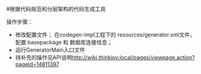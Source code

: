 #根据代码规范和分层架构的代码生成工具

操作步骤：

- 修改配置文件； 在codegen-impl工程下的 resources/generator.xml文件，配置 basepackage 和 数据库连接信息；
- 运行GeneratorMain入口文件
- 待补充的操作见API说明<http://wiki.thinkjoy.local/pages/viewpage.action?pageId=14811397>